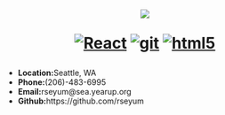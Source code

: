 
<h1 align="center">
  <a href="https://git.io/typing-svg">
    <img src="https://readme-typing-svg.herokuapp.com/?lines=Rahel,+Seyum; + App+Development+at+Year+Up;&center=true&size=30">
  </a>
  <p align="center">
  <a href="https://reactjs.org/" target="_blank"><img alt="React" src="https://img.shields.io/badge/-React-45b8d8?style=flat-square&logo=react&logoColor=white" /></a>
  <a href="https://git-scm.com/" target="_blank"><img alt="git" src="https://img.shields.io/badge/-Git-F05032?style=flat-square&logo=git&logoColor=white" /></a>
   <a href="https://html.spec.whatwg.org/" target="_blank"><img alt="html5" src="https://img.shields.io/badge/-HTML5-E34F26?style=flat-square&logo=html5&logoColor=white" /></a>
 
</p>
</h1>

<p align="left">
<ul><li><b>Location:</b>Seattle, WA</li> 
  <li><b>Phone:</b>(206)-483-6995</li> 
  <li><b>Email:</b>rseyum@sea.yearup.org</li>
  <li><b>Github:</b>https://github.com/rseyum</li>
  <!--<li><b>LinkedIn:</b>https://www.linkedin.com/in/rahel-seyum-b21b9a1b9/</li>-->
    </ul>
    </p>
